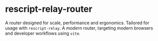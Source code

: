 # rescript-relay-router

A router designed for scale, performance and ergonomics. Tailored for usage with `rescript-relay`. A _modern_ router, targeting modern browsers and developer workflows using `vite`.
